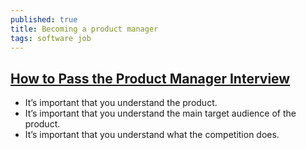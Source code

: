 ```yaml
---
published: true
title: Becoming a product manager
tags: software job
---
```

## [How to Pass the Product Manager Interview](https://medium.com/@samuel.james.weaver/how-to-pass-the-product-manager-interview-cf27ee936cb3)
- It’s important that you understand the product.
- It’s important that you understand the main target audience of the product.
- It’s important that you understand what the competition does.
